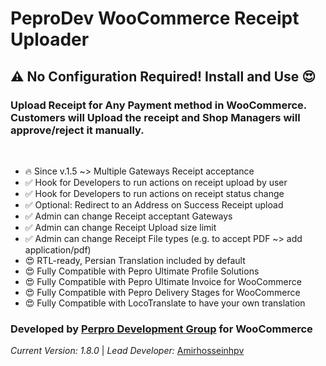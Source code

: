 **PeproDev WooCommerce Receipt Uploader**
==========================


## ⚠️ No Configuration Required! Install and Use 😍

### **Upload Receipt for Any Payment method in WooCommerce. Customers will Upload the receipt and Shop Managers will approve/reject it manually.**

&nbsp;

- 🔥 Since v.1.5 ~> Multiple Gateways Receipt acceptance
- ✅ Hook for Developers to run actions on receipt upload by user
- ✅ Hook for Developers to run actions on receipt status change
- ✅ Optional: Redirect to an Address on Success Receipt upload
- ✅ Admin can change Receipt acceptant Gateways
- ✅ Admin can change Receipt Upload size limit
- ✅ Admin can change Receipt File types (e.g. to accept PDF ~> add application/pdf)
- 😍 RTL-ready, Persian Translation included by default
- 😍 Fully Compatible with Pepro Ultimate Profile Solutions
- 😍 Fully Compatible with Pepro Ultimate Invoice for WooCommerce
- 😍 Fully Compatible with Pepro Delivery Stages for WooCommerce
- 😍 Fully Compatible with LocoTranslate to have your own translation

### **Developed by** [Perpro Development Group](https://pepro.dev/) for WooCommerce

*Current Version: 1.8.0* \| *Lead Developer:* [Amirhosseinhpv](https://hpv.im/)
